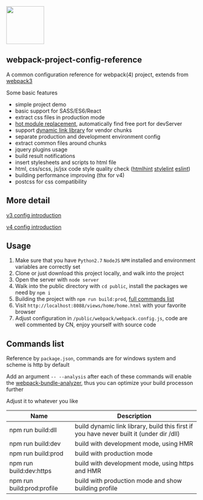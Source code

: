 
<img src="https://camo.githubusercontent.com/d18f4a7a64244f703efcb322bf298dcb4ca38856/68747470733a2f2f7765627061636b2e6a732e6f72672f6173736574732f69636f6e2d7371756172652d6269672e737667" width="100px" height="100px">

## webpack-project-config-reference
A common configuration reference for webpack(4) project, extends from [webpack3](https://github.com/imwtr/webpack-demo)

Some basic features

- simple project demo
- basic support for SASS/ES6/React
- extract css files in production mode
- [hot module replacement](https://github.com/webpack/webpack-dev-server), automatically find free port for devServer
- support [dynamic link library](https://webpack.js.org/plugins/dll-plugin/) for vendor chunks
- separate production and development environment config
- extract common files around chunks
- jquery plugins usage
- build result notifications
- insert stylesheets and scripts to html file
- html, css/scss, js/jsx code style quality check ([htmlhint](http://htmlhint.com/) [stylelint](https://stylelint.io/) [eslint](https://eslint.org/docs/user-guide/configuring))
- building performance improving (thx for v4)
- postcss for css compatibility

## More detail
[v3 config introduction](http://www.cnblogs.com/imwtr/p/7786204.html)

[v4 config introduction](https://www.cnblogs.com/imwtr/p/9189670.html)


## Usage
1. Make sure that you have `Python2.7` `NodeJS` `NPM` installed and environment variables are correctly set
2. Clone or just download this project locally, and walk into the project
3. Open the server with `node server`
4. Walk into the public directory with `cd public`, install the packages we need by `npm i`
5. Building the project with `npm run build:prod`, [full commands list](https://github.com/imwtr/webpack-project-config-reference#commands-list)
6. Visit `http://localhost:8088/views/home/home.html` with your favorite browser
7. Adjust configuration in `/public/webpack/webpack.config.js`, code are well commented by CN, enjoy yourself with source code

## Commands list
Reference by `package.json`, commands are for windows system and scheme is http by default

Add an argument `-- --analysis` after each of these commands will enable the [webpack-bundle-analyzer](https://github.com/webpack-contrib/webpack-bundle-analyzer), thus you can optimize your build processon further

Adjust it to whatever you like

| Name               | Description          |
| --------------     | -------------        |
| npm run build:dll  | build dynamic link library, build this first if you have never built it (under dir /dll) |
| npm run build:dev  | build with development mode, using HMR |
| npm run build:prod  | build with production mode  |
| npm run build:dev:https  | build with development mode, using https and HMR |
| npm run build:prod:profile  | build with production mode and show building profile |



